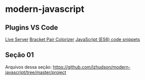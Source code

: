 # modern-javascript

## Plugins VS Code
[Live Server](https://marketplace.visualstudio.com/items?itemName=ritwickdey.LiveServer)
[Bracket Pair Colorizer](https://marketplace.visualstudio.com/items?itemName=CoenraadS.bracket-pair-colorizer)
[JavaScript (ES6) code snippets](https://marketplace.visualstudio.com/items?itemName=xabikos.JavaScriptSnippets)

## Seção 01
Arquivos dessa seção: <https://github.com/lzhudson/modern-javascript/tree/master/project>